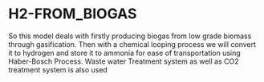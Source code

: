 # H2-FROM_BIOGAS
So this model deals with firstly producing biogas from low grade biomass through gasification. Then with a chemical looping process we will convert it to hydrogen and store it to ammonia for ease of transportation using Haber-Bosch Process. Waste water Treatment system as well as CO2 treatment system is also used

